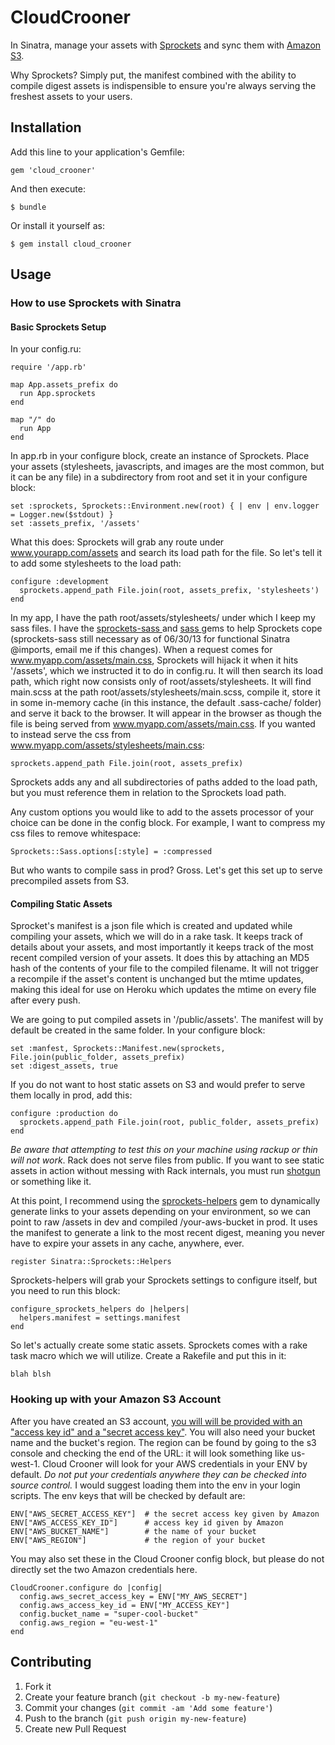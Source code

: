 # CloudCrooner

In Sinatra, manage your assets with [Sprockets](https://github.com/sstephenson/sprockets) and sync them with [Amazon S3](http://aws.amazon.com/s3/).

Why Sprockets? Simply put, the manifest combined with the ability to compile digest assets is indispensible to ensure you're always serving the freshest assets to your users. 

## Installation

Add this line to your application's Gemfile:

    gem 'cloud_crooner'

And then execute:

    $ bundle

Or install it yourself as:

    $ gem install cloud_crooner

## Usage

### How to use Sprockets with Sinatra

#### Basic Sprockets Setup

In your config.ru:
    
    require '/app.rb'

    map App.assets_prefix do 
      run App.sprockets
    end

    map "/" do
      run App
    end

In app.rb in your configure block, create an instance of Sprockets. Place your assets (stylesheets, javascripts, and images are the most common, but it can be any file) in a subdirectory from root and set it in your configure block:
    
    set :sprockets, Sprockets::Environment.new(root) { | env | env.logger = Logger.new($stdout) }
    set :assets_prefix, '/assets'

What this does: Sprockets will grab any route under www.yourapp.com/assets and search its load path for the file. So let's tell it to add some stylesheets to the load path:

    configure :development
      sprockets.append_path File.join(root, assets_prefix, 'stylesheets')
    end

In my app, I have the path root/assets/stylesheets/ under which I keep my sass files. I have the [ sprockets-sass ](https://github.com/petebrowne/sprockets-sass) and [ sass ](https://github.com/nex3/sass)  gems to help Sprockets cope (sprockets-sass still necessary as of 06/30/13 for functional Sinatra @imports, email me if this changes). When a request comes for www.myapp.com/assets/main.css, Sprockets will hijack it when it hits '/assets', which we instructed it to do in config.ru. It will then search its load path, which right now consists only of root/assets/stylesheets. It will find main.scss at the path root/assets/stylesheets/main.scss, compile it, store it in some in-memory cache (in this instance, the default .sass-cache/ folder) and serve it back to the browser. It will appear in the browser as though the file is being served from www.myapp.com/assets/main.css.  If you wanted to instead serve the css from www.myapp.com/assets/stylesheets/main.css:

    sprockets.append_path File.join(root, assets_prefix)

Sprockets adds any and all subdirectories of paths added to the load path, but you must reference them in relation to the Sprockets load path.

Any custom options you would like to add to the assets processor of your choice can be done in the config block. For example, I want to compress my css files to remove whitespace:

    Sprockets::Sass.options[:style] = :compressed

But who wants to compile sass in prod? Gross. Let's get this set up to serve precompiled assets from S3. 

#### Compiling Static Assets

Sprocket's manifest is a json file which is created and updated while compiling your assets, which we will do in a rake task. It keeps track of details about your assets, and most importantly it keeps track of the most recent compiled version of your assets. It does this by attaching an MD5 hash of the contents of your file to the compiled filename. It will not trigger a recompile if the asset's content is unchanged but the mtime updates, making this ideal for use on Heroku which updates the mtime on every file after every push. 

We are going to put compiled assets in '/public/assets'. The manifest will by default be created in the same folder. In your configure block:
    
    set :manfest, Sprockets::Manifest.new(sprockets, File.join(public_folder, assets_prefix)
    set :digest_assets, true

If you do not want to host static assets on S3 and would prefer to serve them locally in prod, add this:

    configure :production do
      sprockets.append_path File.join(root, public_folder, assets_prefix)
    end

_Be aware that attempting to test this on your machine using rackup or thin will not work_. Rack does not serve files from public. If you want to see static assets in action without messing with Rack internals, you must run [shotgun](https://github.com/rtomayko/shotgun) or something like it.

At this point, I recommend using the [sprockets-helpers]( https://github.com/petebrowne/sprockets-helpers ) gem to dynamically generate links to your assets depending on your environment, so we can point to raw /assets in dev and compiled /your-aws-bucket in prod. It uses the manifest to generate a link to the most recent digest, meaning you never have to expire your assets in any cache, anywhere, ever. 

    register Sinatra::Sprockets::Helpers

Sprockets-helpers will grab your Sprockets settings to configure itself, but you need to run this block:

    configure_sprockets_helpers do |helpers|
      helpers.manifest = settings.manifest
    end

So let's actually create some static assets. Sprockets comes with a rake task macro which we will utilize. Create a Rakefile and put this in it:

    blah blsh

### Hooking up with your Amazon S3 Account

After you have created an S3 account, [you will will be provided with an "access key id" and a "secret access key"](https://portal.aws.amazon.com/gp/aws/securityCredentials). You will also need your bucket name and the bucket's region. The region can be found by going to the s3 console and checking the end of the URL: it will look something like us-west-1. Cloud Crooner will look for your AWS credentials in your ENV by default. _Do not put your credentials anywhere they can be checked into source control._ I would suggest loading them into the env in your login scripts. The env keys that will be checked by default are:

    ENV["AWS_SECRET_ACCESS_KEY"]  # the secret access key given by Amazon
    ENV["AWS_ACCESS_KEY_ID"]      # access key id given by Amazon 
    ENV["AWS_BUCKET_NAME"]        # the name of your bucket 
    ENV["AWS_REGION"]             # the region of your bucket

You may also set these in the Cloud Crooner config block, but please do not directly set the two Amazon credentials here.

    CloudCrooner.configure do |config|
      config.aws_secret_access_key = ENV["MY_AWS_SECRET"] 
      config.aws_access_key_id = ENV["MY_ACCESS_KEY"]
      config.bucket_name = "super-cool-bucket"
      config.aws_region = "eu-west-1"
    end


## Contributing

1. Fork it
2. Create your feature branch (`git checkout -b my-new-feature`)
3. Commit your changes (`git commit -am 'Add some feature'`)
4. Push to the branch (`git push origin my-new-feature`)
5. Create new Pull Request
